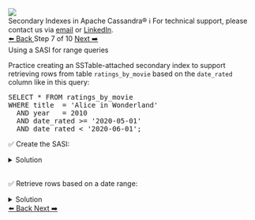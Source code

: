 <!-- TOP -->
<div class="top">
  <img src="https://datastax-academy.github.io/katapod-shared-assets/images/ds-academy-logo.svg" />
  <div class="scenario-title-section">
    <span class="scenario-title">Secondary Indexes in Apache Cassandra®</span>
    <span class="scenario-subtitle">ℹ️ For technical support, please contact us via <a href="mailto:aleksandr.volochnev@datastax.com">email</a> or <a href="https://dtsx.io/aleks">LinkedIn</a>.</span> 
  </div>
</div>

<!-- NAVIGATION -->
<div id="navigation-top" class="navigation-top">
 <a href='command:katapod.loadPage?[{"step":"step6"}]'
   class="btn btn-dark navigation-top-left">⬅️ Back
 </a>
<span class="step-count"> Step 7 of 10</span>
 <a href='command:katapod.loadPage?[{"step":"step8"}]'
    class="btn btn-dark navigation-top-right">Next ➡️
  </a>
</div>

<!-- CONTENT -->

<div class="step-title">Using a SASI for range queries</div>

Practice creating an SSTable-attached secondary index to support 
retrieving rows from table `ratings_by_movie` based on the `date_rated` column 
like in this query:

<pre class="non-executable-code">
SELECT * FROM ratings_by_movie
WHERE title  = 'Alice in Wonderland'
  AND year   = 2010
  AND date_rated >= '2020-05-01' 
  AND date_rated < '2020-06-01';
</pre>

✅ Create the SASI:
<details>
  <summary>Solution</summary>

```
CREATE CUSTOM INDEX IF NOT EXISTS 
   date_rated_ratings_by_movie_sasi 
ON ratings_by_movie (date_rated)
USING 'org.apache.cassandra.index.sasi.SASIIndex';
```

</details>

<br/>

✅ Retrieve rows based on a date range: 
<details>
  <summary>Solution</summary>

```
-- Real-time transactional query
SELECT * FROM ratings_by_movie
WHERE title  = 'Alice in Wonderland'
  AND year   = 2010
  AND date_rated >= '2020-05-01' 
  AND date_rated < '2020-06-01';
```

```
-- Expensive analytical query
SELECT * FROM ratings_by_movie
WHERE date_rated >= '2020-05-01' 
  AND date_rated < '2020-06-01';
```

</details>

<!-- NAVIGATION -->
<div id="navigation-bottom" class="navigation-bottom">
 <a href='command:katapod.loadPage?[{"step":"step6"}]'
   class="btn btn-dark navigation-bottom-left">⬅️ Back
 </a>
 <a href='command:katapod.loadPage?[{"step":"step8"}]'
    class="btn btn-dark navigation-bottom-right">Next ➡️
  </a>
</div>

